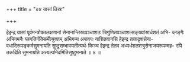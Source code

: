 +++
title = "०४ यासां तिस्रः"

+++

हेइन्द्र यासां पूर्वमन्त्रोक्तलक्षणानां सेनानान्तिस्रःपञ्चाशतः त्रिगुणितपञ्चाशत्सङ्ख्यांसार्धशतं अभि- व्लङ्गैः अभिगमनैः व्लगतिर्गतिकर्मेत्युक्तम् अभिगम्य अपावपः नाशितवानसि हेइन्द्र तत्तादृशंसेना- वधादिरूपङ्कर्मसुमनायति सुष्ठुसम्भावयतीत्यर्थः किञ्च हेइन्द्र तेतव अध्यर्धशतशत्रुसेनाजयरूपम्मह- दपि तकदिति सुमनायति अत्यल्पमिदमितिसुष्टुमन्यते ॥ ४ ॥